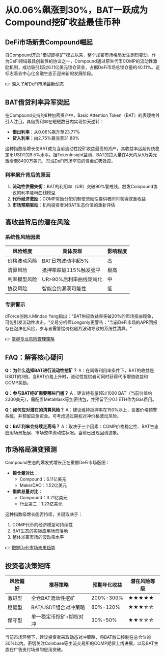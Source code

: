 # 从0.06%飙涨到30%，BAT一跃成为Compound挖矿收益最佳币种

## DeFi市场新贵Compound崛起

自Compound开启"借贷即挖矿"模式以来，整个加密市场格局发生剧烈变动。作为DeFi领域最具创新性的协议之一，Compound通过原生代币COMP的流动性激励机制，成功吸引超过6.11亿美元锁仓资金，占据DeFi市场总锁仓量的40.11%。这标志着去中心化金融生态正迎来新的发展阶段。

👉 [深入了解DeFi市场最新动态](https://bit.ly/okx_welcome)

## BAT借贷利率异军突起

在Compound支持的8种加密资产中，Basic Attention Token（BAT）的表现格外引人注目。其借贷利率在短短数日内实现惊天逆转：
- **借出利率**：从0.06%飙升至23.77%
- **贷入利率**：由2.75%暴涨至31.88%

这种指数级增长使BAT成为当前流动性挖矿收益最高的资产，其收益率远超传统稳定币USDT的8.5%水平。据TokenInsight监测，BAT的贷入量在4天内从5万美元激增至8400万美元，形成DeFi市场罕见的资金虹吸效应。

### 利率飙升背后的原因
1. **流动性供需失衡**：BAT的利用率（UR）突破90%警戒线，触发Compound协议的利率陡峭曲线模型
2. **代币经济激励**：COMP奖励分配机制使流动性提供者同时获得双重收益
3. **市场预期驱动**：机构投资者对BAT生态价值的重新评估

## 高收益背后的潜在风险

### 系统性风险因素
| 风险维度        | 具体表现                          | 影响程度 |
|-----------------|-----------------------------------|----------|
| 价格波动风险    | BAT日均波动率超5%                 | 高       |
| 清算风险        | 抵押率跌破115%触发强平            | 极高     |
| 利率模型风险    | UR>90%后利率曲线陡峭化            | 中       |
| 协议风险        | 智能合约漏洞可能性                | 低       |

### 专家警示
dForce创始人Mindao Yang指出："BAT供应收益率突破20%的市场扭曲现象，可能引发流动性攻击。"交易分析师Longonly更警告："当前DeFi市场的APR回报存在泡沫化风险，参与者需警惕价格剧烈波动导致的系统性清算。"

👉 [掌握专业风险管理策略](https://bit.ly/okx_welcome)

## FAQ：解答核心疑问

**Q：为什么选择BAT进行流动性挖矿？**
A：在同等利用率条件下，BAT的收益是USDT的3倍。当BAT价格上升时，流动性提供者可同时获得代币增值收益和COMP奖励。

**Q：参与BAT挖矿需要哪些门槛？**
A：建议持有量超过1000 BAT（当前价值约2300美元），需配置MetaMask等加密钱包，并预留至少0.1 ETH作为Gas费用。

**Q：如何应对潜在的清算风险？**
A：建议维持抵押率在150%以上，设置价格预警系统，并预留应急资金。可考虑通过期权对冲价格波动风险。

**Q：BAT利率会持续走高吗？**
A：取决于三个因素：COMP价格稳定性、BAT生态应用场景拓展、市场整体流动性状况。当前已出现回调迹象。

## 市场格局演变预测

Compound生态的爆发式增长正在重塑DeFi市场版图：
- **锁仓量对比**：
  - Compound：6.11亿美元
  - MakerDAO：1.52亿美元
- **借款总量对比**：
  - Compound：3.21亿美元
  - 行业第二：1.23亿美元

这种指数级增长能否持续，关键取决于：
1. COMP代币的经济模型可持续性
2. BAT生态的实际应用场景落地
3. 整体加密市场的波动率水平

👉 [把握DeFi市场未来趋势](https://bit.ly/okx_welcome)

## 投资者决策矩阵

| 风险偏好 | 推荐策略                     | 预期年化收益 | 潜在风险等级 |
|----------|------------------------------|--------------|--------------|
| 激进型   | 全仓BAT流动性挖矿           | 200%-300%    | ★★★★★       |
| 稳健型   | BAT/USDT组合对冲策略         | 80%-120%     | ★★★☆☆       |
| 保守型   | 单一稳定币挖矿+期权对冲      | 30%-50%      | ★★☆☆☆       |

当前市场环境下，建议投资者采取动态对冲策略，将BAT敞口控制在总仓位的30%以内。密切关注Coinbase等主流交易所的COMP期货上线进展，以及BAT生态在广告支付场景的应用突破。